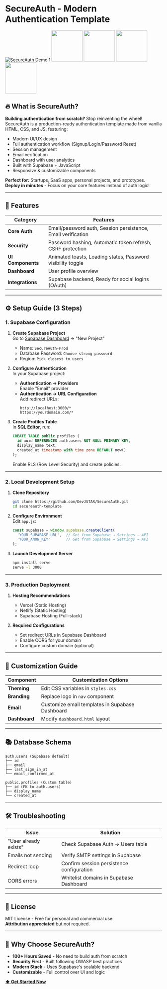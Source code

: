 # SecureAuth - Modern Authentication Template

![SecureAuth Demo 1](https://i.imgur.com/3Tq3dv3.png)
<img src="https://i.imgur.com/Z9fKAir.png" height="100px" width="auto"> <img src="https://i.imgur.com/fVc7vcx.png" height="100px" width="auto">
<img src="https://i.imgur.com/62jrYwD.png" height="100px" width="auto"> <img src="https://i.imgur.com/Za7V1SC.png" height="100px" width="auto">

## 🔥 What is SecureAuth?

**Building authentication from scratch?** Stop reinventing the wheel!  
SecureAuth is a production-ready authentication template made from vanilla HTML, CSS, and JS, featuring:

- Modern UI/UX design
- Full authentication workflow (Signup/Login/Password Reset)
- Session management
- Email verification
- Dashboard with user analytics
- Built with Supabase + JavaScript
- Responsive & customizable components

**Perfect for:** Startups, SaaS apps, personal projects, and prototypes.  
**Deploy in minutes** - Focus on your core features instead of auth logic!

---

## 🚀 Features

| Category          | Features                                                                 |
|-------------------|--------------------------------------------------------------------------|
| **Core Auth**      | Email/password auth, Session persistence, Email verification            |
| **Security**       | Password hashing, Automatic token refresh, CSRF protection              |
| **UI Components**  | Animated toasts, Loading states, Password visibility toggle             |
| **Dashboard**      | User profile overview                                                   |
| **Integrations**   | Supabase backend, Ready for social logins (OAuth)                       |

---

## ⚙️ Setup Guide (3 Steps)

### 1. Supabase Configuration

1. **Create Supabase Project**  
   Go to [Supabase Dashboard](https://supabase.com/dashboard) → "New Project"  
   - Name: `SecureAuth-Prod`
   - Database Password: `Choose strong password`
   - Region: `Pick closest to users`

2. **Configure Authentication**  
   In your Supabase project:  
   - **Authentication → Providers**  
     Enable "Email" provider
   - **Authentication → URL Configuration**  
     Add redirect URLs:
     ```text
     http://localhost:3000/*  
     https://yourdomain.com/*
     ```

3. **Create Profiles Table**  
   In **SQL Editor**, run:
   ```sql
   CREATE TABLE public.profiles (
     id uuid REFERENCES auth.users NOT NULL PRIMARY KEY,
     display_name text,
     created_at timestamp with time zone DEFAULT now()
   );
   ```
   Enable RLS (Row Level Security) and create policies.

---

### 2. Local Development Setup

1. **Clone Repository**
   ```bash
   git clone https://github.com/DevJSTAR/SecureAuth.git
   cd secureauth-template
   ```

2. **Configure Environment**  
   Edit `app.js`:
   ```javascript
   const supabase = window.supabase.createClient(
     'YOUR_SUPABASE_URL',  // Get from Supabase → Settings → API
     'YOUR_ANON_KEY'       // Get from Supabase → Settings → API
   );
   ```

3. **Launch Development Server**  
   ```bash
   npm install serve
   serve -l 3000
   ```

---

### 3. Production Deployment

1. **Hosting Recommendations**  
   - Vercel (Static Hosting)  
   - Netlify (Static Hosting)  
   - Supabase Hosting (Full-stack)

2. **Required Configurations**  
   - Set redirect URLs in Supabase Dashboard  
   - Enable CORS for your domain  
   - Configure custom domain (optional)

---

## 🎨 Customization Guide

| Component         | Customization Options                                  |
|-------------------|--------------------------------------------------------|
| **Theming**       | Edit CSS variables in `styles.css`                     |
| **Branding**      | Replace logo in `nav` component                        |
| **Email**         | Customize email templates in Supabase Dashboard        |
| **Dashboard**     | Modify `dashboard.html` layout                         |

---

## 📚 Database Schema

```text
auth.users (Supabase default)  
├── id  
├── email  
├── last_sign_in_at  
└── email_confirmed_at  

public.profiles (Custom table)  
├── id (FK to auth.users)  
├── display_name  
└── created_at  
```

---

## 🛠️ Troubleshooting

| Issue                      | Solution                                  |
|----------------------------|-------------------------------------------|
| "User already exists"      | Check Supabase Auth → Users table         |
| Emails not sending         | Verify SMTP settings in Supabase          |
| Redirect loop              | Confirm session persistence configuration |
| CORS errors                | Whitelist domains in Supabase Dashboard   |

---

## 📜 License

MIT License - Free for personal and commercial use.  
**Attribution appreciated** but not required.

---

## 🌟 Why Choose SecureAuth?

- **100+ Hours Saved** - No need to build auth from scratch
- **Security First** - Built following OWASP best practices
- **Modern Stack** - Uses Supabase's scalable backend
- **Customizable** - Full control over UI and logic

**[⬆️ Get Started Now](#-setup-guide-3-steps)**
